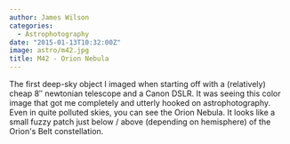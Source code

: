 ```yaml
---
author: James Wilson
categories:
  - Astrophotography
date: "2015-01-13T10:32:00Z"
image: astro/m42.jpg
title: M42 - Orion Nebula
---
```


The first deep-sky object I imaged when starting off with a (relatively) cheap 8″ newtonian telescope and a Canon DSLR. It was seeing this color image that got me completely and utterly hooked on astrophotography. Even in quite polluted skies, you can see the Orion Nebula. It looks like a small fuzzy patch just below / above (depending on hemisphere) of the Orion's Belt constellation.
